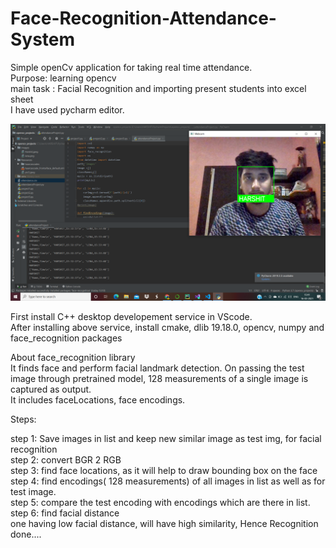 # Face-Recognition-Attendance-System

Simple openCv application for taking real time attendance.<br>
Purpose: learning opencv<br>
main task : Facial Recognition and importing present students into excel sheet<br>
I have used pycharm editor.<br>

 <img src="https://github.com/HarshitDolu/Face-Recognition-Attendance-System/blob/main/Screenshot%20(386).png" width="900">


First install C++ desktop developement service in VScode.<br>
After installing above service, install cmake, dlib 19.18.0, opencv, numpy and face_recognition packages<br>

About face_recognition library<br>
It finds face and perform facial landmark detection. On passing the test image through pretrained model, 128 measurements of a single image is captured as output.<br>
It includes faceLocations, face encodings.<br>

Steps:<br>

step 1: Save images in list and keep new similar image as test img, for facial recognition<br>
step 2: convert BGR 2 RGB<br>
step 3: find face locations, as it will help to draw bounding box on the face<br>
step 4: find encodings( 128 measurements) of all images in list as well as for test image.<br>
step 5: compare the test encoding with encodings which are there in list.<br>
step 6: find facial distance<br>
one having low facial distance, will have high similarity, Hence Recognition done....<br>

